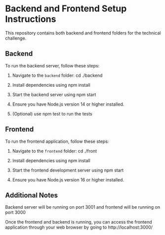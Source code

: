 # Backend and Frontend Setup Instructions

This repository contains both backend and frontend folders for the technical challenge.

## Backend

To run the backend server, follow these steps:

1. Navigate to the `backend` folder: cd ./backend

2. Install dependencies using npm install

3. Start the backend server using npm start

4. Ensure you have Node.js version 14 or higher installed.

5. (Optional) use npm test to run the tests

## Frontend

To run the frontend application, follow these steps:

1. Navigate to the `frontend` folder: cd ./front

2. Install dependencies using npm install

3. Start the frontend development server using npm start

4. Ensure you have Node.js version 16 or higher installed.

## Additional Notes

Backend server will be running on port 3001 and frontend will be running on port 3000

Once the frontend and backend is running, you can access the frontend application through your web browser by going to http://localhost:3000/

